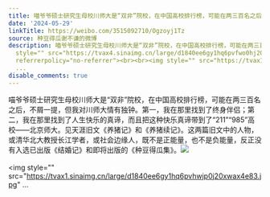 ```yaml
---
title: 喵爷爷硕士研究生母校川师大是“双非”院校，在中国高校排行榜，可能在两三百名之后，不屑一提，但我对川师大情有独钟。第一，我在那里找到了终身伴侣；第二，我...
date: '2024-05-29'
linkTitle: https://weibo.com/3515092710/Ogzoyj1Tz
source: 种豆得瓜谢不谦的微博
description: 喵爷爷硕士研究生母校川师大是“双非”院校，在中国高校排行榜，可能在两三百名之后，不屑一提，但我对川师大情有独钟。第一，我在那里找到了终身伴侣；第二，我在那里找到了人生快乐的真谛，而且把这种快乐真谛带到了“211”“985”高校——北京师大。见天涯旧文《养猪记》和《养猪续记》。这两篇旧文中的人物，或清华北大教授长江学者，或社会边缘人，既不是正能量，也不是负能量，反正没有入选已出版《结婚记》和即将出版的《种豆得瓜集》。<img
  style="" src="https://tvax4.sinaimg.cn/large/d1840ee6gy1hq6pvfwo0hj20oocn0b2b.jpg"
  referrerpolicy="no-referrer"><br><br><img style="" src="https://tvax1.sinaimg.cn/large/d1840ee6gy1hq6pvhwjp0j20xwax4e83.jpg"
  ...
disable_comments: true
---
```

喵爷爷硕士研究生母校川师大是“双非”院校，在中国高校排行榜，可能在两三百名之后，不屑一提，但我对川师大情有独钟。第一，我在那里找到了终身伴侣；第二，我在那里找到了人生快乐的真谛，而且把这种快乐真谛带到了“211”“985”高校——北京师大。见天涯旧文《养猪记》和《养猪续记》。这两篇旧文中的人物，或清华北大教授长江学者，或社会边缘人，既不是正能量，也不是负能量，反正没有入选已出版《结婚记》和即将出版的《种豆得瓜集》。<img style="" src="https://tvax4.sinaimg.cn/large/d1840ee6gy1hq6pvfwo0hj20oocn0b2b.jpg" referrerpolicy="no-referrer"><br><br><img style="" src="https://tvax1.sinaimg.cn/large/d1840ee6gy1hq6pvhwjp0j20xwax4e83.jpg" ...